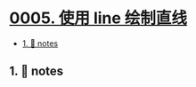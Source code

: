 # [0005. 使用 line 绘制直线](https://github.com/Tdahuyou/svg/tree/main/0005.%20%E4%BD%BF%E7%94%A8%20line%20%E7%BB%98%E5%88%B6%E7%9B%B4%E7%BA%BF)

<!-- region:toc -->
- [1. 📒 notes](#1--notes)
<!-- endregion:toc -->

## 1. 📒 notes


